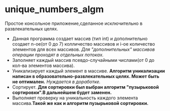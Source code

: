 # unique_numbers_algm
Простое консольное приложение,сделанное исключительно в развлекательных целях.
- Данная программа создает массив (тип int) и дополнительно создает n-ое(от 0 до 7) колличество массивов и i-ое количество элементов для всех массивов.
 *Для "дополнительных" массивов операции проходят в отдельных потоках.*
- Заполняет каждый массив псевдо-случайными числами(от 0 до кол-ва элементов массива).
- Уникализирует каждый элемент в массиве. **Алгоритм уникализации написан в образовательно-развлекательных целях. Может быть не оптимален.** *Нуждается в доработке.*
- Сортирует. **Для сортировки был выбран алгоритм "пузырьковой сортировки".В дальнейшем будет заменен.**
- Выполняет проверку на уникальность каждого элемента массива.**Такой же как и алгоритм пузырьковой сортировки.**

